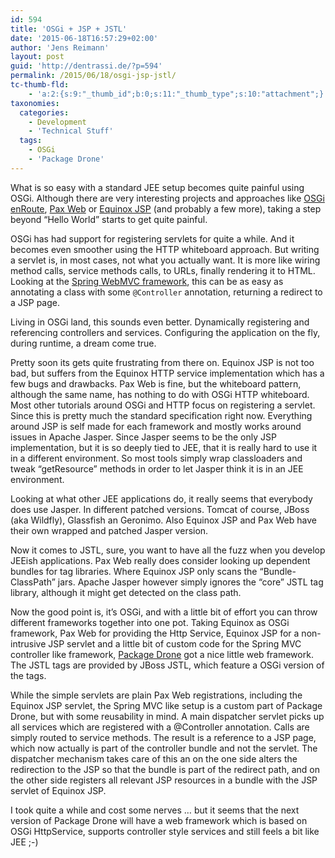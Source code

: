 ```yaml
---
id: 594
title: 'OSGi + JSP + JSTL'
date: '2015-06-18T16:57:29+02:00'
author: 'Jens Reimann'
layout: post
guid: 'http://dentrassi.de/?p=594'
permalink: /2015/06/18/osgi-jsp-jstl/
tc-thumb-fld:
    - 'a:2:{s:9:"_thumb_id";b:0;s:11:"_thumb_type";s:10:"attachment";}'
taxonomies:
  categories:
    - Development
    - 'Technical Stuff'
  tags:
    - OSGi
    - 'Package Drone'
---
```


What is so easy with a standard JEE setup becomes quite painful using OSGi. Although there are very interesting projects and approaches like [OSGi enRoute](http://enroute.osgi.org), [Pax Web](https://github.com/ops4j/org.ops4j.pax.web) or [Equinox JSP](http://eclipse.org/equinox/server/jsp_support.php) (and probably a few more), taking a step beyond “Hello World” starts to get quite painful.

<!-- more -->

OSGi has had support for registering servlets for quite a while. And it becomes even smoother using the HTTP whiteboard approach. But writing a servlet is, in most cases, not what you actually want. It is more like wiring method calls, service methods calls, to URLs, finally rendering it to HTML. Looking at the [Spring WebMVC framework](http://docs.spring.io/spring/docs/current/spring-framework-reference/html/mvc.html), this can be as easy as annotating a class with some `@Controller` annotation, returning a redirect to a JSP page.

Living in OSGi land, this sounds even better. Dynamically registering and referencing controllers and services. Configuring the application on the fly, during runtime, a dream come true.

Pretty soon its gets quite frustrating from there on. Equinox JSP is not too bad, but suffers from the Equinox HTTP service implementation which has a few bugs and drawbacks. Pax Web is fine, but the whiteboard pattern, although the same name, has nothing to do with OSGi HTTP whiteboard. Most other tutorials around OSGi and HTTP focus on registering a servlet. Since this is pretty much the standard specification right now. Everything around JSP is self made for each framework and mostly works around issues in Apache Jasper. Since Jasper seems to be the only JSP implementation, but it is so deeply tied to JEE, that it is really hard to use it in a different environment. So most tools simply wrap classloaders and tweak “getResource” methods in order to let Jasper think it is in an JEE environment.

Looking at what other JEE applications do, it really seems that everybody does use Jasper. In different patched versions. Tomcat of course, JBoss (aka Wildfly), Glassfish an Geronimo. Also Equinox JSP and Pax Web have their own wrapped and patched Jasper version.

Now it comes to JSTL, sure, you want to have all the fuzz when you develop JEEish applications. Pax Web really does consider looking up dependent bundles for tag libraries. Where Equinox JSP only scans the “Bundle-ClassPath” jars. Apache Jasper however simply ignores the “core” JSTL tag library, although it might get detected on the class path.

Now the good point is, it’s OSGi, and with a little bit of effort you can throw different frameworks together into one pot. Taking Equinox as OSGi framework, Pax Web for providing the Http Service, Equinox JSP for a non-intrusive JSP servlet and a little bit of custom code for the Spring MVC controller like framework, [Package Drone](http://packagedrone.org) got a nice little web framework. The JSTL tags are provided by JBoss JSTL, which feature a OSGi version of the tags.

While the simple servlets are plain Pax Web registrations, including the Equinox JSP servlet, the Spring MVC like setup is a custom part of Package Drone, but with some reusability in mind. A main dispatcher servlet picks up all services which are registered with a @Controller annotation. Calls are simply routed to service methods. The result is a reference to a JSP page, which now actually is part of the controller bundle and not the servlet. The dispatcher mechanism takes care of this an on the one side alters the redirection to the JSP so that the bundle is part of the redirect path, and on the other side registers all relevant JSP resources in a bundle with the JSP servlet of Equinox JSP.

I took quite a while and cost some nerves … but it seems that the next version of Package Drone will have a web framework which is based on OSGi HttpService, supports controller style services and still feels a bit like JEE ;-)
